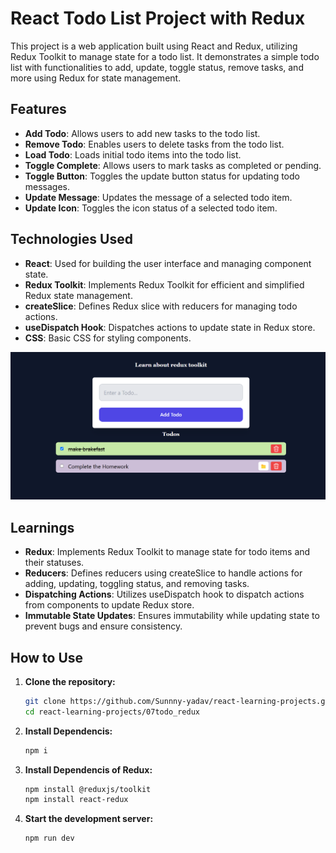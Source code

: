 # React Todo List Project with Redux

This project is a web application built using React and Redux, utilizing Redux Toolkit to manage state for a todo list. It demonstrates a simple todo list with functionalities to add, update, toggle status, remove tasks, and more using Redux for state management.

## Features

- **Add Todo**: Allows users to add new tasks to the todo list.
- **Remove Todo**: Enables users to delete tasks from the todo list.
- **Load Todo**: Loads initial todo items into the todo list.
- **Toggle Complete**: Allows users to mark tasks as completed or pending.
- **Toggle Button**: Toggles the update button status for updating todo messages.
- **Update Message**: Updates the message of a selected todo item.
- **Update Icon**: Toggles the icon status of a selected todo item.

## Technologies Used

- **React**: Used for building the user interface and managing component state.
- **Redux Toolkit**: Implements Redux Toolkit for efficient and simplified Redux state management.
- **createSlice**: Defines Redux slice with reducers for managing todo actions.
- **useDispatch Hook**: Dispatches actions to update state in Redux store.
- **CSS**: Basic CSS for styling components.


![add todo image](./src/assets/image.png)
## Learnings

- **Redux**: Implements Redux Toolkit to manage state for todo items and their statuses.
- **Reducers**: Defines reducers using createSlice to handle actions for adding, updating, toggling status, and removing tasks.
- **Dispatching Actions**: Utilizes useDispatch hook to dispatch actions from components to update Redux store.
- **Immutable State Updates**: Ensures immutability while updating state to prevent bugs and ensure consistency.

## How to Use

1. **Clone the repository:**
   ```bash
   git clone https://github.com/Sunnny-yadav/react-learning-projects.git
   cd react-learning-projects/07todo_redux
2. **Install Dependencis:**
   ```bash
   npm i
   ```
3. **Install Dependencis of Redux:**
   ```bash
   npm install @reduxjs/toolkit
   npm install react-redux 
   ```
4. **Start the development server:**
   ```bash
   npm run dev 
   ```
